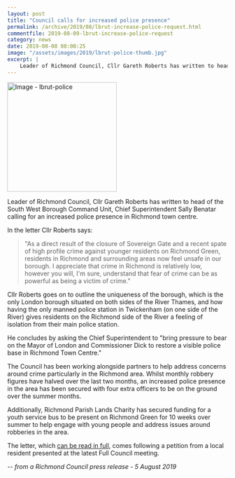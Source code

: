 ```yaml
---
layout: post
title: "Council calls for increased police presence"
permalink: /archive/2019/08/lbrut-increase-police-request.html
commentfile: 2019-08-09-lbrut-increase-police-request
category: news
date: 2019-08-08 08:08:25
image: "/assets/images/2019/lbrut-police-thumb.jpg"
excerpt: |
    Leader of Richmond Council, Cllr Gareth Roberts has written to head of the South West Borough Command Unit, Chief Superintendent Sally Benatar calling for an increased police presence in Richmond town centre.
---
```

<a href="/assets/images/2019/lbrut-police.jpg" title="Click for a larger image"><img src="/assets/images/2019/lbrut-police-thumb.jpg" width="250" alt="Image - lbrut-police"  class="photo right"/></a>

Leader of Richmond Council, Cllr Gareth Roberts has written to head of the South West Borough Command Unit, Chief Superintendent Sally Benatar calling for an increased police presence in Richmond town centre.

In the letter Cllr Roberts says:

> "As a direct result of the closure of Sovereign Gate and a recent spate of high profile crime against younger residents on Richmond Green, residents in Richmond and surrounding areas now feel unsafe in our borough. I appreciate that crime in Richmond is relatively low, however you will, I'm sure, understand that fear of crime can be as powerful as being a victim of crime."

Cllr Roberts goes on to outline the uniqueness of the borough, which is the only London borough situated on both sides of the River Thames, and how having the only manned police station in Twickenham (on one side of the River) gives residents on the Richmond side of the River a feeling of isolation from their main police station.

He concludes by asking the Chief Superintendent to "bring pressure to bear on the Mayor of London and Commissioner Dick to restore a visible police base in Richmond Town Centre."

The Council has been working alongside partners to help address concerns around crime particularly in the Richmond area. Whilst monthly robbery figures have halved over the last two months, an increased police presence in the area has been secured with four extra officers to be on the ground over the summer months.

Additionally, Richmond Parish Lands Charity has secured funding for a youth service bus to be present on Richmond Green for 10 weeks over summer to help engage with young people and address issues around robberies in the area.

The letter, which [can be read in full](https://www.richmond.gov.uk/media/17623/leader_to_chief_supt_benatar_31072019.pdf), comes following a petition from a local resident presented at the latest Full Council meeting.

<cite>-- from a Richmond Council press release - 5 August 2019</cite>
